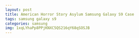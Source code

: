 ```yaml
---
layout: post
title: American Horror Story Asylum Samsung Galaxy S9 Case
tags: samsung galaxy s9
categories: samsung
img: 1xqLYhaPp8PPjKNXC5QS216qY68qSOSJB
---
```

